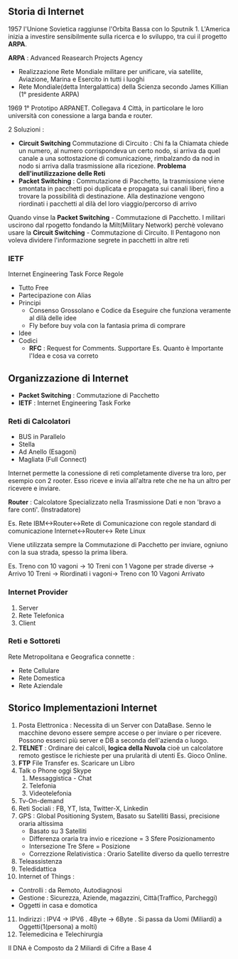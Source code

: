 ## Storia di Internet
1957 l'Unione Sovietica raggiunse l'Orbita Bassa con lo Sputnik 1. 
L'America inizia a investire sensibilmente sulla ricerca e lo sviluppo, tra cui il progetto **ARPA**.

**ARPA** : Advanced Reasearch Projects Agency
 - Realizzazione Rete Mondiale militare per unificare, via satellite, Aviazione, Marina e Esercito in tutti i luoghi
 - Rete Mondiale(detta Intergalattica) della Scienza secondo James Killian (1° presidente ARPA)

1969 1° Prototipo ARPANET. Collegava 4 Città, in particolare le loro università con conessione a larga banda e router.

2 Soluzioni :
 - **Circuit Switching** Commutazione di Circuito : Chi fa la Chiamata chiede un numero, al numero corrispondeva un certo nodo, si arriva da quel canale a una sottostazione di comunicazione, rimbalzando da nod in nodo si arriva dalla trasmissione alla ricezione. **Problema dell'inutilizzazione delle Reti**
 - **Packet Switching** : Commutazione di Pacchetto, la trasmissione viene smontata in pacchetti poi duplicata e propagata sui canali liberi, fino a trovare la possibilità di destinazione. Alla destinazione vengono riordinati i pacchetti al dilà del loro viaggio/percorso di arrivo

Quando vinse la **Packet Switching** - Commutazione di Pacchetto. I militari uscirono dal rpogetto fondando la Milt(Military Network) perchè volevano usare la **Circuit Switching** - Commutazione di Circuito. Il Pentagono non voleva dividere l'informazione segrete in pacchetti in altre reti

### IETF
Internet Engineering Task Force
Regole
 - Tutto Free
 - Partecipazione con Alias
 - Principi 
   - Consenso Grossolano e Codice da Eseguire che funziona veramente al dilà delle idee
   - Fly before buy vola con la fantasia prima di comprare
 - Idee
 - Codici
   - **RFC** : Request for Comments. Supportare Es. Quanto è Importante l'Idea e cosa va correto

## Organizzazione di Internet
 - **Packet Switching** : Commutazione di Pacchetto
 - **IETF** : Internet Engineering Task Forke

### Reti di Calcolatori
 - BUS in Parallelo
 - Stella
 - Ad Anello (Esagoni)
 - Magliata (Full Connect)

Internet permette la conessione di reti completamente diverse tra loro, per esempio con 2 rooter. Esso riceve e invia all'altra rete che ne ha un altro per ricevere e inviare.

**Router** : Calcolatore Specializzato nella Trasmissione Dati e non 'bravo a fare conti'. (Instradatore)

Es. Rete IBM<->Router<->Rete di Comunicazione con regole standard di comunicazione Internet<->Router<-> Rete Linux

Viene utilizzata sempre la Commutazione di Pacchetto per inviare, ogniuno con la sua strada, spesso la prima libera.

Es. Treno con 10 vagoni -> 10 Treni con 1 Vagone per strade diverse -> Arrivo 10 Treni -> Riordinati i vagoni-> Treno con 10 Vagoni Arrivato 

### Internet Provider
 1. Server
 2. Rete Telefonica
 3. Client

### Reti e Sottoreti
Rete Metropolitana e Geografica connette :
 - Rete Cellulare
 - Rete Domestica
 - Rete Aziendale


## Storico Implementazioni Internet

1. Posta Elettronica : Necessita di un Server con DataBase. Senno le macchine devono essere sempre accese o per inviare o per ricevere. Possono esserci più server e DB a seconda dell'azienda o luogo.
2. **TELNET** : Ordinare dei calcoli, **logica della Nuvola** cioè un calcolatore remoto gestisce le richieste per una prularità di utenti Es. Gioco Online.
3. **FTP** File Transfer es. Scaricare un Libro
4. Talk o Phone oggi Skype 
   1. Messaggistica - Chat
   2. Telefonia
   3. Videotelefonia
5. Tv-On-demand
6. Reti Sociali : FB, YT, Ista, Twitter-X, Linkedin
7. GPS : Global Positioning System, Basato su Satelliti Bassi, precisione oraria altissima 
   - Basato su 3 Satelliti
   - Differenza oraria tra invio e ricezione = 3 Sfere Posizionamento
   - Intersezione Tre Sfere = Posizione
   - Correzzione Relativistica : Orario Satellite diverso da quello terrestre
8. Teleassistenza
9. Teledidattica
10. Internet of Things : 
   - Controlli : da Remoto, Autodiagnosi
   - Gestione : Sicurezza, Aziende, magazzini, Città(Traffico, Parcheggi)
   - Oggetti in casa e domotica
11. Indirizzi : IPV4 -> IPV6 . 4Byte -> 6Byte . Si passa da Uomi (Miliardi) a Oggetti(1(persona) a molti)
12. Telemedicina e Telechirurgia

Il DNA è Composto da 2 Miliardi di Cifre a Base 4
